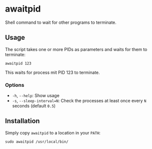 # awaitpid

Shell command to wait for other programs to terminate.

## Usage

The script takes one or more PIDs as parameters and waits for them to
terminate:

    awaitpid 123

This waits for process mit PID 123 to terminate.

### Options

- `-h`, `--help`: Show usage
- `-s`, `--sleep-interval=N`: Check the processes at least once every `N` seconds (default `0.5`)

## Installation

Simply copy `awaitpid` to a location in your `PATH`:

    sudo awaitpid /usr/local/bin/


